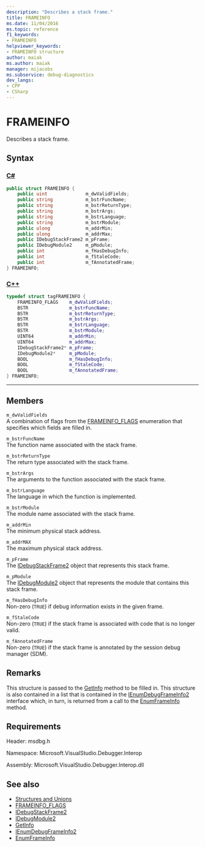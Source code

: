 ```yaml
---
description: "Describes a stack frame."
title: FRAMEINFO
ms.date: 11/04/2016
ms.topic: reference
f1_keywords:
- FRAMEINFO
helpviewer_keywords:
- FRAMEINFO structure
author: maiak
ms.author: maiak
manager: mijacobs
ms.subservice: debug-diagnostics
dev_langs:
- CPP
- CSharp
---
```

# FRAMEINFO

Describes a stack frame.

## Syntax

### [C#](#tab/csharp)
```csharp
public struct FRAMEINFO {
    public uint              m_dwValidFields;
    public string            m_bstrFuncName;
    public string            m_bstrReturnType;
    public string            m_bstrArgs;
    public string            m_bstrLanguage;
    public string            m_bstrModule;
    public ulong             m_addrMin;
    public ulong             m_addrMax;
    public IDebugStackFrame2 m_pFrame;
    public IDebugModule2     m_pModule;
    public int               m_fHasDebugInfo;
    public int               m_fStaleCode;
    public int               m_fAnnotatedFrame;
} FRAMEINFO;
```
### [C++](#tab/cpp)
```cpp
typedef struct tagFRAMEINFO {
    FRAMEINFO_FLAGS    m_dwValidFields;
    BSTR               m_bstrFuncName;
    BSTR               m_bstrReturnType;
    BSTR               m_bstrArgs;
    BSTR               m_bstrLanguage;
    BSTR               m_bstrModule;
    UINT64             m_addrMin;
    UINT64             m_addrMax;
    IDebugStackFrame2* m_pFrame;
    IDebugModule2*     m_pModule;
    BOOL               m_fHasDebugInfo;
    BOOL               m_fStaleCode;
    BOOL               m_fAnnotatedFrame;
} FRAMEINFO;
```
---

## Members
`m_dwValidFields`\
A combination of flags from the [FRAMEINFO_FLAGS](../../../extensibility/debugger/reference/frameinfo-flags.md) enumeration that specifies which fields are filled in.

`m_bstrFuncName`\
The function name associated with the stack frame.

`m_bstrReturnType`\
The return type associated with the stack frame.

`m_bstrArgs`\
The arguments to the function associated with the stack frame.

`m_bstrLanguage`\
The language in which the function is implemented.

`m_bstrModule`\
The module name associated with the stack frame.

`m_addrMin`\
The minimum physical stack address.

`m_addrMAX`\
The maximum physical stack address.

`m_pFrame`\
The [IDebugStackFrame2](../../../extensibility/debugger/reference/idebugstackframe2.md) object that represents this stack frame.

`m_pModule`\
The [IDebugModule2](../../../extensibility/debugger/reference/idebugmodule2.md) object that represents the module that contains this stack frame.

`m_fHasDebugInfo`\
Non-zero (`TRUE`) if debug information exists in the given frame.

`m_fStaleCode`\
Non-zero (`TRUE`) if the stack frame is associated with code that is no longer valid.

`m_fAnnotatedFrame`\
Non-zero (`TRUE`) if the stack frame is annotated by the session debug manager (SDM).

## Remarks
This structure is passed to the [GetInfo](../../../extensibility/debugger/reference/idebugstackframe2-getinfo.md) method to be filled in. This structure is also contained in a list that is contained in the [IEnumDebugFrameInfo2](../../../extensibility/debugger/reference/ienumdebugframeinfo2.md) interface which, in turn, is returned from a call to the [EnumFrameInfo](../../../extensibility/debugger/reference/idebugthread2-enumframeinfo.md) method.

## Requirements
Header: msdbg.h

Namespace: Microsoft.VisualStudio.Debugger.Interop

Assembly: Microsoft.VisualStudio.Debugger.Interop.dll

## See also
- [Structures and Unions](../../../extensibility/debugger/reference/structures-and-unions.md)
- [FRAMEINFO_FLAGS](../../../extensibility/debugger/reference/frameinfo-flags.md)
- [IDebugStackFrame2](../../../extensibility/debugger/reference/idebugstackframe2.md)
- [IDebugModule2](../../../extensibility/debugger/reference/idebugmodule2.md)
- [GetInfo](../../../extensibility/debugger/reference/idebugstackframe2-getinfo.md)
- [IEnumDebugFrameInfo2](../../../extensibility/debugger/reference/ienumdebugframeinfo2.md)
- [EnumFrameInfo](../../../extensibility/debugger/reference/idebugthread2-enumframeinfo.md)
